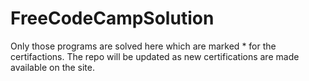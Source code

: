 # FreeCodeCampSolution
Only those programs are solved here which are marked * for the certifactions. The repo will be updated as new certifications are made available on the site. 
